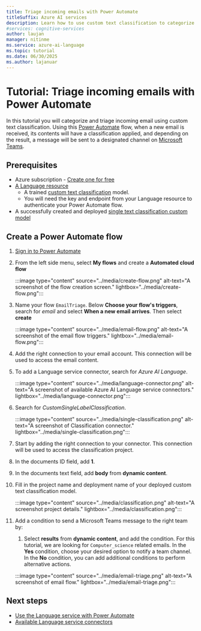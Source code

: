 ```yaml
---
title: Triage incoming emails with Power Automate
titleSuffix: Azure AI services
description: Learn how to use custom text classification to categorize and triage incoming emails with Power Automate
#services: cognitive-services
author: laujan
manager: nitinme
ms.service: azure-ai-language
ms.topic: tutorial
ms.date: 06/30/2025
ms.author: lajanuar
---
```


# Tutorial: Triage incoming emails with Power Automate

In this tutorial you will categorize and triage incoming email using custom text classification. Using this [Power Automate](/power-automate/getting-started) flow, when a new email is received, its contents will have a classification applied, and depending on the result, a message will be sent to a designated channel on [Microsoft Teams](https://www.microsoft.com/microsoft-teams).


## Prerequisites

* Azure subscription - [Create one for free](https://azure.microsoft.com/free/cognitive-services)
* <a href="https://portal.azure.com/#create/Microsoft.CognitiveServicesTextAnalytics"  title="Create a Language resource"  target="_blank">A Language resource </a>
    * A trained [custom text classification](../overview.md) model.
    * You will need the key and endpoint from your Language resource to authenticate your Power Automate flow.
* A successfully created and deployed [single text classification custom model](../quickstart.md)


## Create a Power Automate flow

1. [Sign in to Power Automate](https://make.powerautomate.com/)

2. From the left side menu, select **My flows** and create a **Automated cloud flow**

    :::image type="content" source="../media/create-flow.png" alt-text="A screenshot of the flow creation screen." lightbox="../media/create-flow.png":::

3. Name your flow `EmailTriage`. Below **Choose your flow's triggers**, search for *email* and select **When a new email arrives**. Then select **create**

    :::image type="content" source="../media/email-flow.png" alt-text="A screenshot of the email flow triggers." lightbox="../media/email-flow.png":::

4. Add the right connection to your email account. This connection will be used to access the email content.

5. To add a Language service connector, search for *Azure AI Language*.
  
    :::image type="content" source="../media/language-connector.png" alt-text="A screenshot of available Azure AI Language service connectors." lightbox="../media/language-connector.png":::

6. Search for *CustomSingleLabelClassification*.

    :::image type="content" source="../media/single-classification.png" alt-text="A screenshot of Classification connector." lightbox="../media/single-classification.png":::

7. Start by adding the right connection to your connector. This connection will be used to access the classification project.

8. In the documents ID field, add **1**.

9. In the documents text field, add **body** from **dynamic content**.

10. Fill in the project name and deployment name of your deployed custom text classification model.

    :::image type="content" source="../media/classification.png" alt-text="A screenshot project details." lightbox="../media/classification.png":::

11. Add a condition to send a Microsoft Teams message to the right team by:
    1. Select **results** from **dynamic content**, and add the condition. For this tutorial, we are looking for `Computer_science` related emails. In the **Yes** condition, choose your desired option to notify a team channel. In the **No** condition, you can add additional conditions to perform alternative actions.

    :::image type="content" source="../media/email-triage.png" alt-text="A screenshot of email flow." lightbox="../media/email-triage.png":::


## Next steps

* [Use the Language service with Power Automate](../../tutorials/power-automate.md)
* [Available Language service connectors](/connectors/cognitiveservicestextanalytics)
